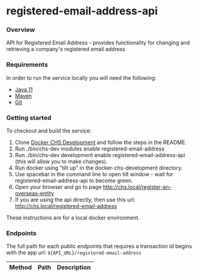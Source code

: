 # registered-email-address-api

### Overview
API for Registered Email Address - provides functionality for changing and retrieving a company's registered email address

### Requirements
In order to run the service locally you will need the following:
- [Java 11](https://www.oracle.com/java/technologies/downloads/#java11)
- [Maven](https://maven.apache.org/download.cgi)
- [Git](https://git-scm.com/downloads)

### Getting started
To checkout and build the service:
1. Clone [Docker CHS Development](https://github.com/companieshouse/docker-chs-development) and follow the steps in the README.
2. Run ./bin/chs-dev modules enable registered-email-address
3. Run ./bin/chs-dev development enable registered-email-address-api (this will allow you to make changes).
4. Run docker using "tilt up" in the docker-chs-development directory.
5. Use spacebar in the command line to open tilt window - wait for registered-email-address-api to become green.
6. Open your browser and go to page http://chs.local/register-an-overseas-entity
7. If you are using the api directly, then use this url: http://chs.local/registered-email-address

These instructions are for a local docker environment.

### Endpoints

The full path for each public endpoints that requires a transaction id begins with the app url:
`${API_URL}/registered-email-address`

Method    | Path                                                                         | Description
:---------|:-----------------------------------------------------------------------------|:-----------